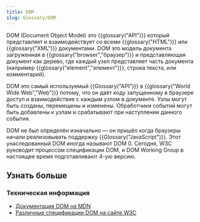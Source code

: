```yaml
---
title: DOM
slug: Glossary/DOM
---
```


DOM (Document Object Model) это {{glossary("API")}} который представляет и взаимодействует со всеми {{glossary("HTML")}} или {{glossary("XML")}} документами. DOM это модель документа загруженная в {{glossary("browser","браузер")}} и представляющая документ как дерево, где каждый узел представляет часть документа (например {{glossary("element","элемент")}}, строка текста, или комментарий).

DOM это самый используемый {{Glossary("API")}} в {{glossary("World Wide Web","Web")}} потому, что он даёт коду запущенному в браузере доступ и взаимодействие с каждым узлом в документе. Узлы могут быть созданы, перемещены и изменены. Обработчики событий могут быть добавлены к узлам и срабатывают при наступлении данного события.

DOM не был определён изначально — он пришёл когда браузеры начали реализовывать поддержку {{Glossary("JavaScript")}}. Этот унаследованный DOM иногда называют DOM 0. Сегодня, W3C руководит процессом спецификации DOM, и DOM Working Group в настоящее время подготавливают 4-ую версию.

## Узнать больше

### Техническая информация

- [Документация DOM на MDN](/ru/docs/DOM)
- [Различные спецификации DOM на сайте W3C](http://www.w3.org/DOM/DOMTR)
